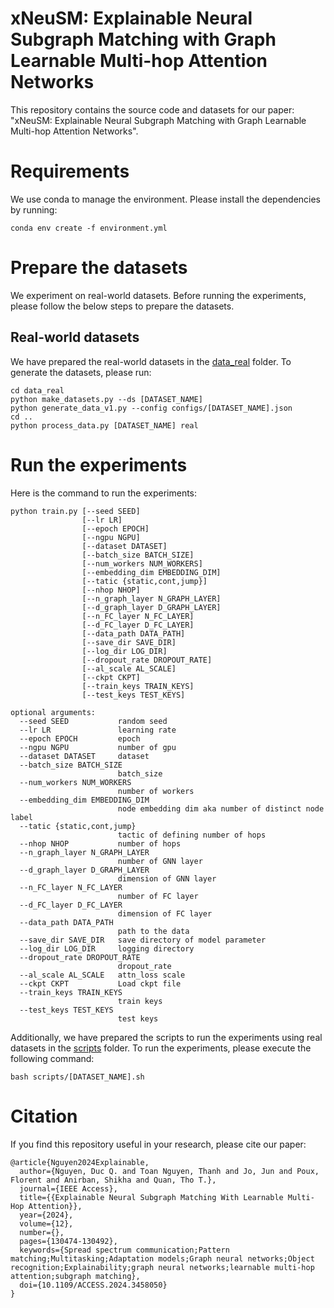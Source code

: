 # xNeuSM: Explainable Neural Subgraph Matching with Graph Learnable Multi-hop Attention Networks

This repository contains the source code and datasets for our paper:
"xNeuSM: Explainable Neural Subgraph Matching with Graph Learnable Multi-hop Attention Networks".

# Requirements

We use conda to manage the environment. Please install the dependencies by running:

```
conda env create -f environment.yml
```

# Prepare the datasets

We experiment on real-world datasets. Before running the experiments, please follow the below steps to prepare the datasets.

## Real-world datasets

We have prepared the real-world datasets in the [data_real](data_real/datasets) folder. To generate the datasets, please run:

```
cd data_real
python make_datasets.py --ds [DATASET_NAME]
python generate_data_v1.py --config configs/[DATASET_NAME].json
cd ..
python process_data.py [DATASET_NAME] real
```

# Run the experiments

Here is the command to run the experiments:

```
python train.py [--seed SEED] 
                [--lr LR] 
                [--epoch EPOCH] 
                [--ngpu NGPU] 
                [--dataset DATASET] 
                [--batch_size BATCH_SIZE] 
                [--num_workers NUM_WORKERS] 
                [--embedding_dim EMBEDDING_DIM] 
                [--tatic {static,cont,jump}]
                [--nhop NHOP] 
                [--n_graph_layer N_GRAPH_LAYER] 
                [--d_graph_layer D_GRAPH_LAYER] 
                [--n_FC_layer N_FC_LAYER] 
                [--d_FC_layer D_FC_LAYER] 
                [--data_path DATA_PATH] 
                [--save_dir SAVE_DIR]
                [--log_dir LOG_DIR] 
                [--dropout_rate DROPOUT_RATE] 
                [--al_scale AL_SCALE] 
                [--ckpt CKPT] 
                [--train_keys TRAIN_KEYS] 
                [--test_keys TEST_KEYS]

optional arguments:
  --seed SEED           random seed
  --lr LR               learning rate
  --epoch EPOCH         epoch
  --ngpu NGPU           number of gpu
  --dataset DATASET     dataset
  --batch_size BATCH_SIZE
                        batch_size
  --num_workers NUM_WORKERS
                        number of workers
  --embedding_dim EMBEDDING_DIM
                        node embedding dim aka number of distinct node label
  --tatic {static,cont,jump}
                        tactic of defining number of hops
  --nhop NHOP           number of hops
  --n_graph_layer N_GRAPH_LAYER
                        number of GNN layer
  --d_graph_layer D_GRAPH_LAYER
                        dimension of GNN layer
  --n_FC_layer N_FC_LAYER
                        number of FC layer
  --d_FC_layer D_FC_LAYER
                        dimension of FC layer
  --data_path DATA_PATH
                        path to the data
  --save_dir SAVE_DIR   save directory of model parameter
  --log_dir LOG_DIR     logging directory
  --dropout_rate DROPOUT_RATE
                        dropout_rate
  --al_scale AL_SCALE   attn_loss scale
  --ckpt CKPT           Load ckpt file
  --train_keys TRAIN_KEYS
                        train keys
  --test_keys TEST_KEYS
                        test keys
```

Additionally, we have prepared the scripts to run the experiments using real datasets in the [scripts](scripts) folder. To run the experiments, please execute the following command:

```
bash scripts/[DATASET_NAME].sh
```

# Citation

If you find this repository useful in your research, please cite our paper:

```
@article{Nguyen2024Explainable,
  author={Nguyen, Duc Q. and Toan Nguyen, Thanh and Jo, Jun and Poux, Florent and Anirban, Shikha and Quan, Tho T.},
  journal={IEEE Access}, 
  title={{Explainable Neural Subgraph Matching With Learnable Multi-Hop Attention}}, 
  year={2024},
  volume={12},
  number={},
  pages={130474-130492},
  keywords={Spread spectrum communication;Pattern matching;Multitasking;Adaptation models;Graph neural networks;Object recognition;Explainability;graph neural networks;learnable multi-hop attention;subgraph matching},
  doi={10.1109/ACCESS.2024.3458050}
}
```
